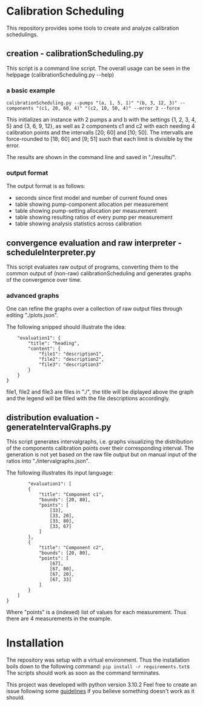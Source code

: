 # Calibration Scheduling

This repository provides some tools to create and analyze calibration schedulings. 

## creation - calibrationScheduling.py

This script is a command line script. The overall usage can be seen in the helppage (calibrationScheduling.py --help)

### a basic example

```calibrationScheduling.py --pumps "(a, 1, 5, 1)" "(b, 3, 12, 3)" --components "(c1, 20, 60, 4)" "(c2, 10, 50, 4)" --error 3 --force```

This initializes an instance with 2 pumps a and b with the settings {1, 2, 3, 4, 5} and {3, 6, 9, 12}, as well as 2 components c1 and c2 with each needing 4 calibration points and the intervalls [20; 60] and [10; 50]. The intervalls are force-rounded to [18; 60] and [9; 51] such that each limit is divisible by the error.

The results are shown in the command line and saved in "./results/".

### output format

The output format is as follows:
- seconds since first model and number of current found ones
- table showing pump-component allocation per measurement
- table showing pump-setting allocation per measurement
- table showing resulting ratios of every pump per measurement
- table showing analysis statistics across calibration

## convergence evaluation and raw interpreter - scheduleInterpreter.py

This script evaluates raw output of programs, converting them to the common output of (non-raw) calibrationScheduling and generates graphs of the convergence over time.

### advanced graphs

One can refine the graphs over a collection of raw output files through editing "./plots.json".

The following snipped should illustrate the idea:
```{
    "evaluation1": {
        "title": "heading",
        "content": {
            "file1": "description1",
            "file2": "description2",
            "file3": "description3"
        }
    }
}
```
file1, file2 and file3 are files in "./", the title will be diplayed above the graph and the legend will be filled with the file descriptions accordingly.

## distribution evaluation - generateIntervalGraphs.py

This script generates intervalgraphs, i.e. graphs visualizing the distribution of the components calibration points over their corresponding interval.
The generation is not yet based on the raw file output but on manual input of the ratios into "./intervalgraphs.json".

The following illustrates its input language:
```{
        "evaluation1": [
        {
            "title": "Component c1",
            "bounds": [20, 80],
            "points": [
                [33],
                [33, 20],
                [33, 80],
                [33, 67]
            ]
        },
        {
            "title": "Component c2",
            "bounds": [20, 80],
            "points": [
                [67],
                [67, 80],
                [67, 20],
                [67, 33]
            ]
        }
    ]
}
```
Where "points" is a (indexed) list of values for each measurement. Thus there are 4 measurements in the example.

# Installation

The repository was setup with a virtual environment. Thus the installation boils down to the following command:
`pip install -r requirements.txt`s
The scripts should work as soon as the command terminates.

This project was developed with python version 3.10.2
Feel free to create an issue following some [guidelines](https://github.com/orgs/community/discussions/147722) if you believe something doesn't work as it should.
